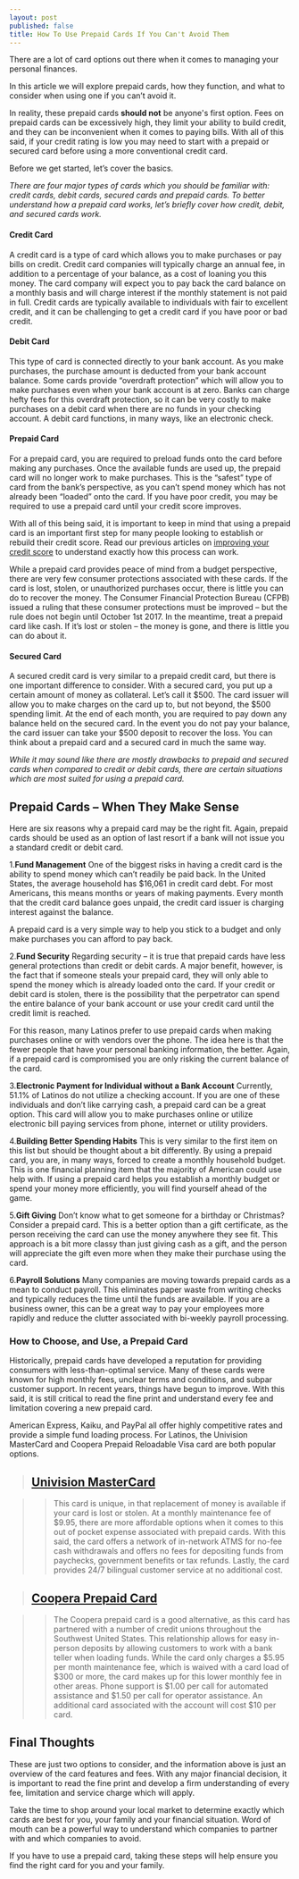 ```yaml
---
layout: post
published: false
title: How To Use Prepaid Cards If You Can't Avoid Them
---
```

There are a lot of card options out there when it comes to managing your personal finances. 

In this article we will explore prepaid cards, how they function, and what to consider when using one if you can’t avoid it. 

In reality, these prepaid cards **should not** be anyone's first option. Fees on prepaid cards can be excessively high, they limit your ability to build credit, and they can be inconvenient when it comes to paying bills. With all of this said, if your credit rating is low you may need to start with a prepaid or secured card before using a more conventional credit card.

Before we get started, let’s cover the basics. 

_There are four major types of cards which you should be familiar with: credit cards, debit cards, secured cards and prepaid cards. To better understand how a prepaid card works, let’s briefly cover how credit, debit, and secured cards work._

#### Credit Card
A credit card is a type of card which allows you to make purchases or pay bills on credit. Credit card companies will typically charge an annual fee, in addition to a percentage of your balance, as a cost of loaning you this money. The card company will expect you to pay back the card balance on a monthly basis and will charge interest if the monthly statement is not paid in full. Credit cards are typically available to individuals with fair to excellent credit, and it can be challenging to get a credit card if you have poor or bad credit.

#### Debit Card
This type of card is connected directly to your bank account. As you make purchases, the purchase amount is deducted from your bank account balance. Some cards provide “overdraft protection” which will allow you to make purchases even when your bank account is at zero. Banks can charge hefty fees for this overdraft protection, so it can be very costly to make purchases on a debit card when there are no funds in your checking account. A debit card functions, in many ways, like an electronic check.

#### Prepaid Card
For a prepaid card, you are required to preload funds onto the card before making any purchases. Once the available funds are used up, the prepaid card will no longer work to make purchases. This is the “safest” type of card from the bank’s perspective, as you can’t spend money which has not already been “loaded” onto the card. If you have poor credit, you may be required to use a prepaid card until your credit score improves.

With all of this being said, it is important to keep in mind that using a prepaid card is an important first step for many people looking to establish or rebuild their credit score. Read our previous articles on [improving your credit score](http://supermonedero.com/2017-03-29-how-to-build-credit/) to understand exactly how this process can work. 

While a prepaid card provides peace of mind from a budget perspective, there are very few consumer protections associated with these cards. If the card is lost, stolen, or unauthorized purchases occur, there is little you can do to recover the money. The Consumer Financial Protection Bureau (CFPB) issued a ruling that these consumer protections must be improved – but the rule does not begin until October 1st 2017. In the meantime, treat a prepaid card like cash. If it’s lost or stolen – the money is gone, and there is little you can do about it.

#### Secured Card
A secured credit card is very similar to a prepaid credit card, but there is one important difference to consider. With a secured card, you put up a certain amount of money as collateral. Let’s call it $500. The card issuer will allow you to make charges on the card up to, but not beyond, the $500 spending limit. At the end of each month, you are required to pay down any balance held on the secured card. In the event you do not pay your balance, the card issuer can take your $500 deposit to recover the loss. 
You can think about a prepaid card and a secured card in much the same way.

_While it may sound like there are mostly drawbacks to prepaid and secured cards when compared to credit or debit cards, there are certain situations which are most suited for using a prepaid card._

## Prepaid Cards –  When They Make Sense

Here are six reasons why a prepaid card may be the right fit. Again, prepaid cards should be used as an option of last resort if a bank will not issue you a standard credit or debit card.

1.**Fund Management**
One of the biggest risks in having a credit card is the ability to spend money which can’t readily be paid back. In the United States, the average household has $16,061 in credit card debt. For most Americans, this means months or years of making payments. Every month that the credit card balance goes unpaid, the credit card issuer is charging interest against the balance.

A prepaid card is a very simple way to help you stick to a budget and only make purchases you can afford to pay back.

2.**Fund Security**
Regarding security – it is true that prepaid cards have less general protections than credit or debit cards. A major benefit, however, is the fact that if someone steals your prepaid card, they will only able to spend the money which is already loaded onto the card. If your credit or debit card is stolen, there is the possibility that the perpetrator can spend the entire balance of your bank account or use your credit card until the credit limit is reached.

For this reason, many Latinos prefer to use prepaid cards when making purchases online or with vendors over the phone. The idea here is that the fewer people that have your personal banking information, the better. Again, if a prepaid card is compromised you are only risking the current balance of the card.

3.**Electronic Payment for Individual without a Bank Account**
Currently, 51.1% of Latinos do not utilize a checking account. If you are one of these individuals and don’t like carrying cash, a prepaid card can be a great option. This card will allow you to make purchases online or utilize electronic bill paying services from phone, internet or utility providers. 

4.**Building Better Spending Habits**
This is very similar to the first item on this list but should be thought about a bit differently. By using a prepaid card, you are, in many ways, forced to create a monthly household budget. This is one financial planning item that the majority of American could use help with. If using a prepaid card helps you establish a monthly budget or spend your money more efficiently, you will find yourself ahead of the game.

5.**Gift Giving**
Don’t know what to get someone for a birthday or Christmas? Consider a prepaid card. This is a better option than a gift certificate, as the person receiving the card can use the money anywhere they see fit. This approach is a bit more classy than just giving cash as a gift, and the person will appreciate the gift even more when they make their purchase using the card.

6.**Payroll Solutions**
Many companies are moving towards prepaid cards as a mean to conduct payroll. This eliminates paper waste from writing checks and typically reduces the time until the funds are available. If you are a business owner, this can be a great way to pay your employees more rapidly and reduce the clutter associated with bi-weekly payroll processing.

### How to Choose, and Use, a Prepaid Card

Historically, prepaid cards have developed a reputation for providing consumers with less-than-optimal service. Many of these cards were known for high monthly fees, unclear terms and conditions, and subpar customer support. In recent years, things have begun to improve. With this said, it is still critical to read the fine print and understand every fee and limitation covering a new prepaid card.

American Express, Kaiku, and PayPal all offer highly competitive rates and provide a simple fund loading process. For Latinos, the Univision MasterCard and Coopera Prepaid Reloadable Visa card are both popular options. 

> ## [Univision MasterCard](http://www.univisiontarjeta.com/en/)

>> This card is unique, in that replacement of money is available if your card is lost or stolen. At a monthly maintenance fee of $9.95, there are more affordable options when it comes to this out of pocket expense associated with prepaid cards. With this said, the card offers a network of in-network ATMS for no-fee cash withdrawals and offers no fees for depositing funds from paychecks, government benefits or tax refunds. Lastly, the card provides 24/7 bilingual customer service at no additional cost.

> ## [Coopera Prepaid Card](http://www.cooperacard.com/)

>> The Coopera prepaid card is a good alternative, as this card has partnered with a number of credit unions throughout the Southwest United States. This relationship allows for easy in-person deposits by allowing customers to work with a bank teller when loading funds. While the card only charges a $5.95 per month maintenance fee, which is waived with a card load of $300 or more, the card makes up for this lower monthly fee in other areas. Phone support is $1.00 per call for automated assistance and $1.50 per call for operator assistance. An additional card associated with the account will cost $10 per card.

## Final Thoughts

These are just two options to consider, and the information above is just an overview of the card features and fees. With any major financial decision, it is important to read the fine print and develop a firm understanding of every fee, limitation and service charge which will apply.

Take the time to shop around your local market to determine exactly which cards are best for you, your family and your financial situation. Word of mouth can be a powerful way to understand which companies to partner with and which companies to avoid. 

If you have to use a prepaid card, taking these steps will help ensure you find the right card for you and your family.
